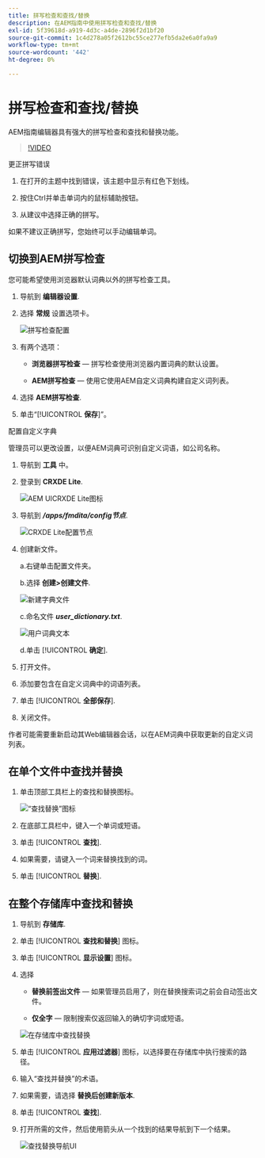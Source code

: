 ```yaml
---
title: 拼写检查和查找/替换
description: 在AEM指南中使用拼写检查和查找/替换
exl-id: 5f39618d-a919-4d3c-a4de-2896f2d1bf20
source-git-commit: 1c4d278a05f2612bc55ce277efb5da2e6a0fa9a9
workflow-type: tm+mt
source-wordcount: '442'
ht-degree: 0%

---
```


# 拼写检查和查找/替换

AEM指南编辑器具有强大的拼写检查和查找和替换功能。

>[!VIDEO](https://video.tv.adobe.com/v/342768?quality=12&learn=on)

更正拼写错误

1. 在打开的主题中找到错误，该主题中显示有红色下划线。

2. 按住Ctrl并单击单词内的鼠标辅助按钮。

3. 从建议中选择正确的拼写。

如果不建议正确拼写，您始终可以手动编辑单词。

## 切换到AEM拼写检查

您可能希望使用浏览器默认词典以外的拼写检查工具。

1. 导航到 **编辑器设置**.

2. 选择 **常规** 设置选项卡。

   ![拼写检查配置](images/lesson-11/configure-dictionary.png)

3. 有两个选项：

   - **浏览器拼写检查**  — 拼写检查使用浏览器内置词典的默认设置。

   - **AEM拼写检查**  — 使用它使用AEM自定义词典构建自定义词列表。

4. 选择 **AEM拼写检查**.

5. 单击“[!UICONTROL **保存**]”。

配置自定义字典

管理员可以更改设置，以便AEM词典可识别自定义词语，如公司名称。

1. 导航到 **工具** 中。

2. 登录到 **CRXDE Lite**.

   ![AEM UICRXDE Lite图标](images/lesson-11/crxde-lite.png)

3. 导航到 **_/apps/fmdita/config节点_**.

   ![CRXDE Lite配置节点](images/lesson-11/config-node.png)

4. 创建新文件。

   a.右键单击配置文件夹。

   b.选择 **创建>创建文件**.

   ![新建字典文件](images/lesson-11/new-dictionary-file.png)

   c.命名文件 _**user_dictionary.txt**_.

   ![用户词典文本](images/lesson-11/user-dictionary.png)

   d.单击 [!UICONTROL **确定**].

5. 打开文件。

6. 添加要包含在自定义词典中的词语列表。

7. 单击 [!UICONTROL **全部保存**].

8. 关闭文件。

作者可能需要重新启动其Web编辑器会话，以在AEM词典中获取更新的自定义词列表。

## 在单个文件中查找并替换

1. 单击顶部工具栏上的查找和替换图标。

   ![“查找替换”图标](images/lesson-11/find-replace-icon.png)

2. 在底部工具栏中，键入一个单词或短语。

3. 单击 [!UICONTROL **查找**].

4. 如果需要，请键入一个词来替换找到的词。

5. 单击 [!UICONTROL **替换**].

## 在整个存储库中查找和替换

1. 导航到 **存储库**.

2. 单击 [!UICONTROL **查找和替换**] 图标。

3. 单击 [!UICONTROL **显示设置**] 图标。

4. 选择

   - **替换前签出文件**  — 如果管理员启用了，则在替换搜索词之前会自动签出文件。

   - **仅全字**  — 限制搜索仅返回输入的确切字词或短语。

   ![在存储库中查找替换](images/lesson-11/repository-find-replace.png)

5. 单击 [!UICONTROL **应用过滤器**] 图标，以选择要在存储库中执行搜索的路径。

6. 输入“查找并替换”的术语。

7. 如果需要，请选择 **替换后创建新版本**.

8. 单击 [!UICONTROL **查找**].

9. 打开所需的文件，然后使用箭头从一个找到的结果导航到下一个结果。

   ![查找替换导航UI](images/lesson-11/find-replace-navigation.png)
